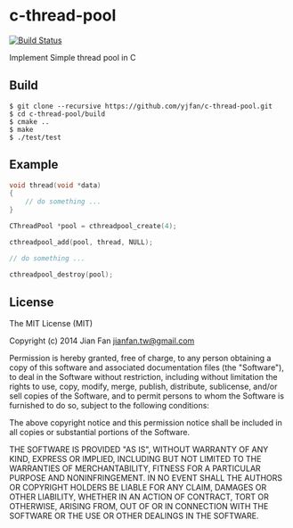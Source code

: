 # c-thread-pool
[![Build Status](https://travis-ci.org/yjfan/c-thread-pool.svg)](https://travis-ci.org/yjfan/c-thread-pool)

Implement Simple thread pool in C

## Build
```
$ git clone --recursive https://github.com/yjfan/c-thread-pool.git
$ cd c-thread-pool/build
$ cmake ..
$ make
$ ./test/test
```

## Example
```cpp
void thread(void *data)
{
    // do something ...
}
```

```cpp
CThreadPool *pool = cthreadpool_create(4);

cthreadpool_add(pool, thread, NULL);

// do something ...

cthreadpool_destroy(pool);
```

## License
The MIT License (MIT)

Copyright (c) 2014 Jian Fan <jianfan.tw@gmail.com>

Permission is hereby granted, free of charge, to any person obtaining a copy
of this software and associated documentation files (the "Software"), to deal
in the Software without restriction, including without limitation the rights
to use, copy, modify, merge, publish, distribute, sublicense, and/or sell
copies of the Software, and to permit persons to whom the Software is
furnished to do so, subject to the following conditions:

The above copyright notice and this permission notice shall be included in all
copies or substantial portions of the Software.

THE SOFTWARE IS PROVIDED "AS IS", WITHOUT WARRANTY OF ANY KIND, EXPRESS OR
IMPLIED, INCLUDING BUT NOT LIMITED TO THE WARRANTIES OF MERCHANTABILITY,
FITNESS FOR A PARTICULAR PURPOSE AND NONINFRINGEMENT. IN NO EVENT SHALL THE
AUTHORS OR COPYRIGHT HOLDERS BE LIABLE FOR ANY CLAIM, DAMAGES OR OTHER
LIABILITY, WHETHER IN AN ACTION OF CONTRACT, TORT OR OTHERWISE, ARISING FROM,
OUT OF OR IN CONNECTION WITH THE SOFTWARE OR THE USE OR OTHER DEALINGS IN THE
SOFTWARE.
